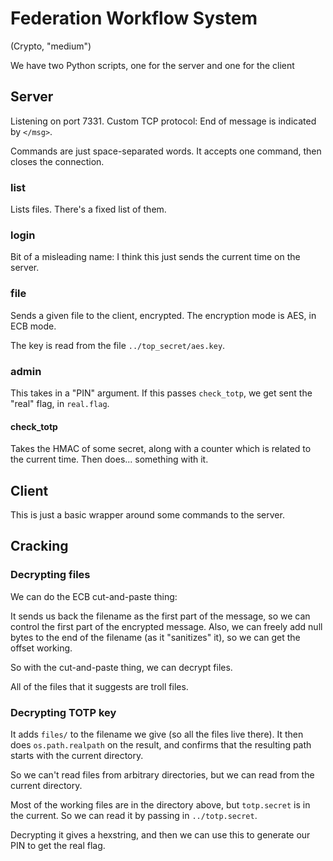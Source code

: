 # Federation Workflow System
(Crypto, "medium")

We have two Python scripts, one for the server and one for the client

## Server
Listening on port 7331.
Custom TCP protocol: End of message is indicated by `</msg>`.

Commands are just space-separated words. It accepts one command, then closes the connection.

### list
Lists files. There's a fixed list of them.

### login
Bit of a misleading name: I think this just sends the current time on the server.

### file
Sends a given file to the client, encrypted.
The encryption mode is AES, in ECB mode.

The key is read from the file `../top_secret/aes.key`.

### admin
This takes in a "PIN" argument.
If this passes `check_totp`, we get sent the "real" flag, in `real.flag`.

#### check_totp
Takes the HMAC of some secret, along with a counter which is related to the current time. Then does... something with it.

## Client
This is just a basic wrapper around some commands to the server.

## Cracking
### Decrypting files
We can do the ECB cut-and-paste thing:

It sends us back the filename as the first part of the message, so we can control the first part of the encrypted message.
Also, we can freely add null bytes to the end of the filename (as it "sanitizes" it), so we can get the offset working.

So with the cut-and-paste thing, we can decrypt files.

All of the files that it suggests are troll files.

### Decrypting TOTP key
It adds `files/` to the filename we give (so all the files live there).
It then does `os.path.realpath` on the result, and confirms that the resulting path starts with the current directory.

So we can't read files from arbitrary directories, but we can read from the current directory.

Most of the working files are in the directory above, but `totp.secret` is in the current. So we can read it by passing in `../totp.secret`.

Decrypting it gives a hexstring, and then we can use this to generate our PIN to get the real flag.
